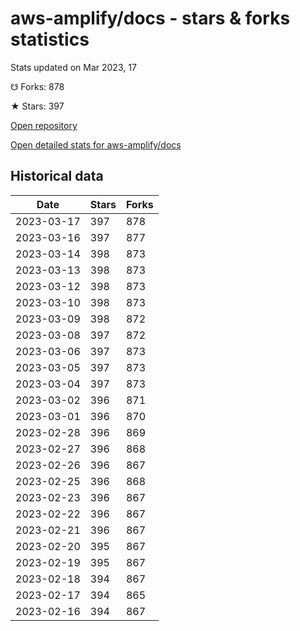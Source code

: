 # aws-amplify/docs - stars & forks statistics

Stats updated on Mar 2023, 17

☋ Forks: 878

★ Stars: 397

[Open repository](https://github.com/aws-amplify/docs)

[Open detailed stats for aws-amplify/docs](https://reviewgithub.com/rep/aws-amplify/docs)

## Historical data
| Date | Stars | Forks |
|------|-------|-------|
| 2023-03-17 | 397 | 878 | 
| 2023-03-16 | 397 | 877 | 
| 2023-03-14 | 398 | 873 | 
| 2023-03-13 | 398 | 873 | 
| 2023-03-12 | 398 | 873 | 
| 2023-03-10 | 398 | 873 | 
| 2023-03-09 | 398 | 872 | 
| 2023-03-08 | 397 | 872 | 
| 2023-03-06 | 397 | 873 | 
| 2023-03-05 | 397 | 873 | 
| 2023-03-04 | 397 | 873 | 
| 2023-03-02 | 396 | 871 | 
| 2023-03-01 | 396 | 870 | 
| 2023-02-28 | 396 | 869 | 
| 2023-02-27 | 396 | 868 | 
| 2023-02-26 | 396 | 867 | 
| 2023-02-25 | 396 | 868 | 
| 2023-02-23 | 396 | 867 | 
| 2023-02-22 | 396 | 867 | 
| 2023-02-21 | 396 | 867 | 
| 2023-02-20 | 395 | 867 | 
| 2023-02-19 | 395 | 867 | 
| 2023-02-18 | 394 | 867 | 
| 2023-02-17 | 394 | 865 | 
| 2023-02-16 | 394 | 867 | 

